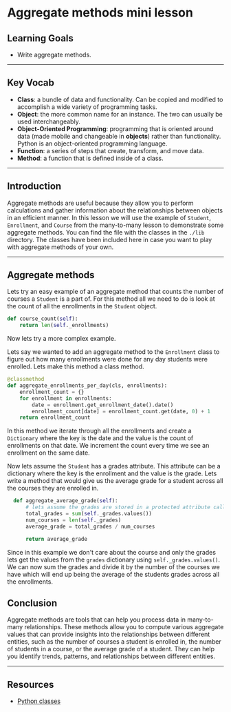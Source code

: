 # Aggregate methods mini lesson

## Learning Goals

- Write aggregate methods.

***

## Key Vocab

- **Class**: a bundle of data and functionality. Can be copied and modified to
accomplish a wide variety of programming tasks.
- **Object**: the more common name for an instance. The two can usually be used
interchangeably.
- **Object-Oriented Programming**: programming that is oriented around data
(made mobile and changeable in **objects**) rather than functionality. Python
is an object-oriented programming language.
- **Function**: a series of steps that create, transform, and move data.
- **Method**: a function that is defined inside of a class.

***

## Introduction

Aggregate methods are useful because they allow you to perform calculations and gather information about the relationships between objects in an efficient manner.
In this lesson we will use the example of `Student`, `Enrollment`, and `Course` from the many-to-many lesson to demonstrate some aggregate methods. You can find the file with the classes in the `./lib` directory. The classes have been included here in case you want to play with aggregate methods of your own.

***

## Aggregate methods

Lets try an easy example of an aggregate method that counts the number of courses a `Student` is a part of. For this method all we need to do is
look at the count of all the enrollments in the `Student` object.

```py
def course_count(self):
    return len(self._enrollments)
```

Now lets try a more complex example.

Lets say we wanted to add an aggregate method to the `Enrollment` class to figure out how many enrollments were done for any day students were enrolled. Lets make this method a class method.

```py
@classmethod
def aggregate_enrollments_per_day(cls, enrollments):
    enrollment_count = {}
    for enrollment in enrollments:
        date = enrollment.get_enrollment_date().date()
        enrollment_count[date] = enrollment_count.get(date, 0) + 1
    return enrollment_count
```

In this method we iterate through all the enrollments and create a `Dictionary` where the key is the date and the value is the count of enrollments on that date. We increment the count every time we see an enrollment on the same date.

Now lets assume the `Student` has a grades attribute. This attribute can be a dictionary where the key is the
enrollment and the value is the grade. Lets write a method that would give us the average grade for a student across all the courses they are enrolled in.

```py
  def aggregate_average_grade(self):
      # lets assume the grades are stored in a protected attribute called _grades. 
      total_grades = sum(self._grades.values())
      num_courses = len(self._grades)
      average_grade = total_grades / num_courses

      return average_grade
```

Since in this example we don't care about the course and only the grades lets get the values from the `grades`
dictionary using `self._grades.values()`. We can now sum the grades and divide it by the number of the courses we have which will end up being the average of the students grades across all the enrollments.

## Conclusion

 Aggregate methods are tools that can help you process data in many-to-many relationships. These methods allow you to compute various aggregate values that can provide insights into the relationships between different entities, such as the number of courses a student is enrolled in, the number of students in a course, or the average grade of a student. They can help you identify trends, patterns, and relationships between different entities.

***

## Resources

- [Python classes](https://docs.python.org/3/tutorial/classes.html)
